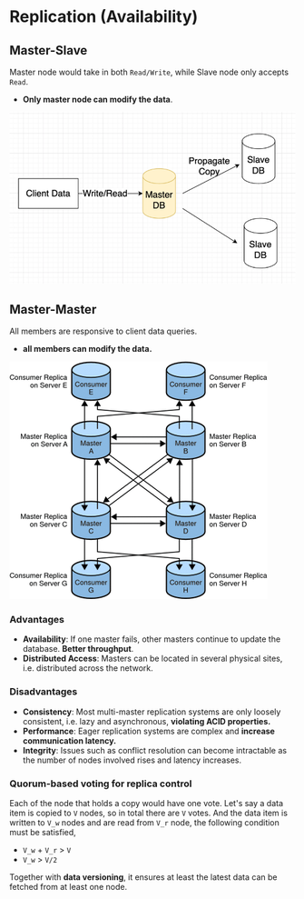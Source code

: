 # Replication (Availability)

## Master-Slave
Master node would take in both `Read/Write`, while Slave node only accepts `Read`.
- **Only master node can modify the data**.

![img.png](rep1.png)


## Master-Master
All members are responsive to client data queries.
- **all members can modify the data.**

![img_1.png](rep2.png)

### Advantages

- **Availability**: If one master fails, other masters continue to update the database. **Better throughput**.
- **Distributed Access**: Masters can be located in several physical sites, i.e. distributed across the network.

### Disadvantages

- **Consistency**: Most multi-master replication systems are only loosely consistent, i.e. lazy and asynchronous, **violating ACID properties.**
- **Performance**: Eager replication systems are complex and **increase communication latency.**
- **Integrity**: Issues such as conflict resolution can become intractable as the number of nodes involved rises and latency increases.

### Quorum-based voting for replica control

Each of the node that holds a copy would have one vote. Let's say a data item is copied to `V` nodes, so
in total there are `V` votes. And the data item is written to `V_w` nodes and are read from `V_r` node,
the following condition must be satisfied,

- `V_w` + `V_r` > `V`
- `V_w` > `V/2`

Together with **data versioning**, it ensures at least the latest data can be fetched from at least one node. 
